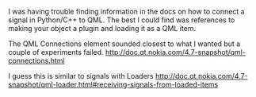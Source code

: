 I was having trouble finding information in the docs on how to connect a signal in Python/C++ to QML.  The best I could find was references to making your object a plugin and loading it as a QML item.

The QML Connections element sounded closest to what I wanted but a couple of experiments failed.
http://doc.qt.nokia.com/4.7-snapshot/qml-connections.html

I guess this is similar to signals with Loaders
http://doc.qt.nokia.com/4.7-snapshot/qml-loader.html#receiving-signals-from-loaded-items
